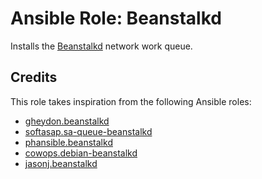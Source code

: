 # Ansible Role: Beanstalkd

Installs the [Beanstalkd](http://kr.github.io/beanstalkd/) network work queue.

## Credits

This role takes inspiration from the following Ansible roles:

- [gheydon.beanstalkd](https://github.com/gheydon/ansible-role-beanstalkd)
- [softasap.sa-queue-beanstalkd](https://github.com/softasap/sa-queue-beanstalkd)
- [phansible.beanstalkd](https://github.com/phansible/role-beanstalkd)
- [cowops.debian-beanstalkd](https://github.com/cowops/debian-beanstalkd)
- [jasonj.beanstalkd](https://github.com/jasonj/ansible-beanstalkd)
